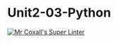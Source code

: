 # Unit2-03-Python
[![Mr Coxall's Super Linter](https://github.com/ICS3U-Programming-Aaron-R-V-K/Unit2-03-Python/workflows/Mr%20Coxall's%20Super%20Linter/badge.svg)](https://github.com/ICS3U-Programming-Aaron-R-V-K/Unit2-03-Python/actions/)
